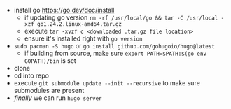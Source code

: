 - install go https://go.dev/doc/install
  - if updating go version `rm -rf /usr/local/go && tar -C /usr/local -xzf go1.24.2.linux-amd64.tar.gz`
  - execute `tar -xvzf c <downloaded .tar.gz file location>`
  - ensure it's installed right with `go version`
- `sudo pacman -S hugo` or `go install github.com/gohugoio/hugo@latest`
  - if building from source, make sure `export PATH=$PATH:$(go env GOPATH)/bin` is set
- clone
- cd into repo
- execute `git submodule update --init --recursive` to make sure submodules are present
- *finally* we can run `hugo server`
